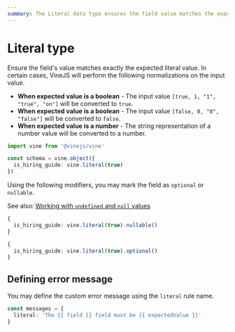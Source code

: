 ```yaml
---
summary: The Literal data type ensures the field value matches the expected value
---
```


# Literal type

Ensure the field's value matches exactly the expected literal value. In certain cases, VineJS will perform the following normalizations on the input value.

- **When expected value is a boolean** - The input value `[true, 1, "1", "true", "on"]` will be converted to `true`.
- **When expected value is a boolean** - The input value `[false, 0, "0", "false"]` will be converted to `false`.
- **When expected value is a number** - The string representation of a number value will be converted to a number.

```ts
import vine from '@vinejs/vine'

const schema = vine.object({
  is_hiring_guide: vine.literal(true)
})
```

Using the following modifiers, you may mark the field as `optional` or `nullable`.

See also: [Working with `undefined` and `null` values](../guides/schema_101.md#nullable-and-optional-modifiers)

```ts
{
  is_hiring_guide: vine.literal(true).nullable()
}
```

```ts
{
  is_hiring_guide: vine.literal(true).optional()
}
```

## Defining error message

You may define the custom error message using the `literal` rule name.

```ts
const messages = {
  literal: 'The {{ field }} field must be {{ expectedValue }}'
}
```
